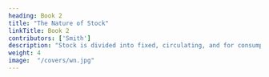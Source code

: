 ```yaml
---
heading: Book 2
title: "The Nature of Stock"
linkTitle: Book 2
contributors: ['Smith']
description: "Stock is divided into fixed, circulating, and for consumption"
weight: 4
image:  "/covers/wn.jpg"
---
```



<!-- Introduction

Chapter 1=  The Principle of the commercial or mercantile system
- To commercial people, money is wealth, which is wrong
- Effectual Demand
- Money supply
- International Trade

Chapter 2=  Restraints on foreign imports which can be produced at home (Invisible Hand)
- Free importation
- Retaliatory Restraints and Trade Wars
- Restoring free trade

Chapter 3=  Extraordinary Restraints on Importation
  - Part 1=  Extraordinary Restraints on Importation from Countries Where the Balance is supposed to be Disadvantageous
    - Digression on Bank Deposits
  - Part 2=  The Fallacy of Equilibrium or the balance of trade and the contradictory principles of the Commercial system
    - Balance of Produce & Consumption

Chapter 4=  Drawbacks

Chapter 5=  Bounties
  - The Money Price of Grains Regulates The Money Price of All Commodities
  - Production Bounties
  - Digression on the wheat trade and wheat laws
    - domestic wheat trade
    - external wheat trade
    - carrying trade of wheat

Appendix

Chapter 6=  Treaties Of Commerce
- Coinage

Chapter 7=  Colonies
- Part 1=  The Motives For Establishing New Colonies

- Part 2=  Causes Of The Prosperity Of New Colonies
  - English colonies
  - Enumerated commodities
  - Economic Democracy

- Part 3=  The Advantages Europe Derived From The Discovery Of America and a Passage To The East Indies
  - The Act of Navigation
  - Monopoly effects
  - Monopoly effects on the nation
  - Effects of Monopoly on a nation
  - Representation and Assemblies
  - Economic Karma

Chapter 8=  Conclusion on the Mercantile System
  - Export Prohibitions
  - Consumption Motive

Chapter 9=  Agricultural Systems
  - Economic systems which Represent The Produce Of Land As The Principal Source Of national Wealth
  - The Unproductive class
  - Errors of the Physiocrats
  - Foreign Economic Systems
 -->